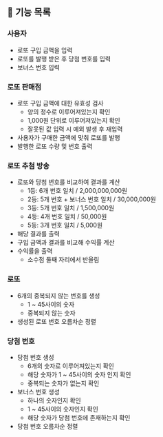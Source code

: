 ## 🎰 기능 목록

### 사용자

- 로또 구입 금액을 입력
- 로또를 발행 받은 후 당첨 번호를 입력
- 보너스 번호 입력

### 로또 판매점

- 로또 구입 금액에 대한 유효성 검사
  - 양의 정수로 이루어져있는지 확인
  - 1,000원 단위로 이루어져있는지 확인
  - 잘못된 값 입력 시 예외 발생 후 재입력
- 사용자가 구매한 금액에 맞춰 로또를 발행
- 발행한 로또 수량 및 번호 출력

### 로또 추첨 방송

- 로또와 당첨 번호를 비교하여 결과를 계산
  - 1등: 6개 번호 일치 / 2,000,000,000원
  - 2등: 5개 번호 + 보너스 번호 일치 / 30,000,000원
  - 3등: 5개 번호 일치 / 1,500,000원
  - 4등: 4개 번호 일치 / 50,000원
  - 5등: 3개 번호 일치 / 5,000원
- 해당 결과를 출력
- 구입 금액과 결과를 비교해 수익률 계산
- 수익률을 출력
  - 소수점 둘째 자리에서 반올림

### 로또

- 6개의 중복되지 않는 번호를 생성
  - 1 ~ 45사이의 숫자
  - 중복되지 않는 숫자
- 생성된 로또 번호 오름차순 정렬

### 당첨 번호

- 당첨 번호 생성
  - 6개의 숫자로 이루어져있는지 확인
  - 해당 숫자가 1 ~ 45사이의 숫자 인지 확인
  - 중복되는 숫자가 없는지 확인
- 보너스 번호 생성
  - 하나의 숫자인지 확인
  - 1 ~ 45사이의 숫자인지 확인
  - 해당 숫자가 당첨 번호에 존재하는지 확인
- 당첨 번호 오름차순 정렬
